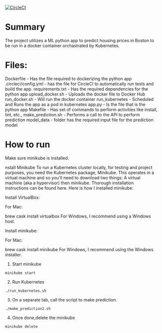[![CircleCI](https://circleci.com/gh/circleci/circleci-docs.svg?style=shield)](https://circleci.com/gh/circleci/circleci-docs)




<h1>Summary</h1>
The project utilizes a ML python app to predict housing prices in Boston to be run in a docker container orchastrated by Kubernetes.

<h1> Files: </h1>

Dockerfile - Has the file required to dockerizing the python app
.circleci/config.yml - has the file for CircleCI to automatically run tests and build the app. 
requirements.txt - Has the required dependencies for the python app
upload_docker.sh - Uploads the docker file to Docker Hub
run_docker.sh - Will run the docker container
run_kubernetes - Scheduled and Runs the app as a pod in kubernetes
app.py - Is the file that is the python app
Makefile - Has set of commands to perform activities like install, lint, etc.,
make_prediction.sh - Performs a call to the API to perform prediction
model_data - folder has the required input file for the prediction model


<h1> How to run </h1>

Make sure minikube is installed. 

nstall Minikube
To run a Kubernetes cluster locally, for testing and project purposes, you need the Kubernetes package, Minikube. This operates in a virtual machine and so you'll need to download two things: A virtual machine (aka a hypervisor) then minikube. Thorough installation instructions can be found here. Here is how I installed minikube:

Install VirtualBox:

For Mac:

brew cask install virtualbox
For Windows, I recommend using a Windows host.

Install minikube:

For Mac:

brew cask install minikube
For Windows, I recommend using the Windows installer.

1. Start minikube
<pre><code>minikube start</pre></code>

2. Run Kubernetes
<pre><code>./run_kubernetes.sh</pre></code>

3. On a separate tab, call the script to make prediction.
<pre><code>./make_prediction2.sh</pre></code>

4. Once done,delete the minikube
<pre><code>minikube delete</pre></code>